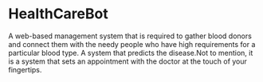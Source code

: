# HealthCareBot
A web-based management system that is required to gather blood donors and connect them with the needy people who have high requirements for a particular blood type.
A system that predicts the disease.Not to mention, it is a system that sets an appointment with the doctor at the touch of your fingertips.
